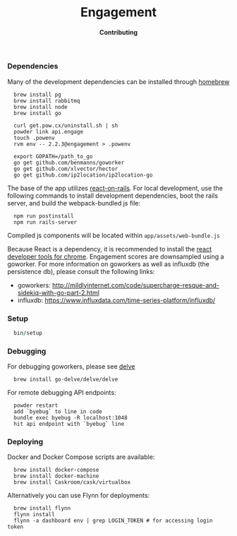 <h1 align="center">Engagement<br></h1>
<h4 align="center">Contributing</h4>
<br>

### Dependencies

Many of the development dependencies can be installed through [homebrew](http://brew.sh)

```unix
  brew install pg
  brew install rabbitmq
  brew install node
  brew install go

  curl get.pow.cx/uninstall.sh | sh
  powder link api.engage
  touch .powenv
  rvm env -- 2.2.3@engagement > .powenv

  export GOPATH=/path_to_go
  go get github.com/benmanns/goworker
  go get github.com/xlvector/hector
  go get github.com/ip2location/ip2location-go
```

The base of the app utilizes [react-on-rails](https://github.com/shakacode/react_on_rails). For local development, use the following commands to install development dependencies, boot the rails server, and build the webpack-bundled js file:

```unix
  npm run postinstall
  npm run rails-server
```

Compiled js components will be located within `app/assets/web-bundle.js`

Because React is a dependency, it is recommended to install the [react developer tools for chrome](https://chrome.google.com/webstore/detail/react-developer-tools/fmkadmapgofadopljbjfkapdkoienihi/related). Engagement scores are downsampled using a goworker. For more information on goworkers as well as influxdb (the persistence db), please consult the following links:

- goworkers: http://mildlyinternet.com/code/supercharge-resque-and-sidekiq-with-go-part-2.html
- influxdb: https://www.influxdata.com/time-series-platform/influxdb/

### Setup

```ruby
  bin/setup
```

### Debugging

For debugging goworkers, please see [delve](https://github.com/go-delve/homebrew-delve)

```unix
  brew install go-delve/delve/delve
```

For remote debugging API endpoints:

```unix
  powder restart
  add `byebug` to line in code
  bundle exec byebug -R localhost:1048
  hit api endpoint with `byebug` line
```

### Deploying

Docker and Docker Compose scripts are available:

```unix
  brew install docker-compose
  brew install docker-machine
  brew install Caskroom/cask/virtualbox
```

Alternatively you can use Flynn for deployments:

```unix
  brew install flynn
  flynn install
  flynn -a dashboard env | grep LOGIN_TOKEN # for accessing login token
```
